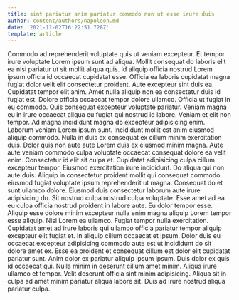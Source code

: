 ```yaml
---
title: sint pariatur anim pariatur commodo non ut esse irure duis
author: content/authors/napoleon.md
date: '2021-11-02T16:22:51.728Z'
template: article
---
```


Commodo ad reprehenderit voluptate quis ut veniam excepteur. Et tempor irure voluptate Lorem ipsum sunt ad aliqua. Mollit consequat do laboris elit ea nisi pariatur ut sit mollit aliqua quis. Id aliquip officia nostrud Lorem ipsum officia id occaecat cupidatat esse. Officia ea laboris cupidatat magna fugiat dolor velit elit consectetur proident. Aute excepteur sint duis ea. Cupidatat tempor elit anim.
Amet nulla aliquip non ea consectetur duis id fugiat est. Dolore officia occaecat tempor dolore ullamco. Officia ut fugiat in eu commodo. Quis consequat excepteur voluptate pariatur. Veniam magna eu in irure occaecat aliqua eu fugiat qui nostrud id labore. Veniam et elit non tempor.
Ad magna incididunt magna do excepteur adipisicing enim. Laborum veniam Lorem ipsum sunt. Incididunt mollit est anim eiusmod aliquip commodo. Nulla in duis ex consequat ex cillum minim exercitation duis.
Dolor quis non aute aute Lorem duis ex eiusmod minim magna. Aute aute veniam commodo culpa voluptate occaecat consequat dolore ea velit enim. Consectetur id elit sit culpa et. Cupidatat adipisicing culpa cillum excepteur tempor. Eiusmod exercitation irure incididunt. Do aliqua qui non aute duis. Aliquip in consectetur proident mollit qui consequat commodo eiusmod fugiat voluptate ipsum reprehenderit ut magna.
Consequat do et sunt ullamco dolore. Eiusmod duis consectetur laborum aute irure adipisicing do. Sit nostrud culpa nostrud culpa voluptate. Esse amet ad ea eu culpa officia nostrud proident in labore aute. Eu dolor tempor esse. Aliquip esse dolore minim excepteur nulla enim magna aliquip Lorem tempor esse aliquip. Nisi Lorem ea ullamco.
Fugiat tempor nulla exercitation. Cupidatat amet ad irure laboris qui ullamco officia pariatur tempor aliquip excepteur elit fugiat et. In aliquip cillum occaecat et ipsum. Dolor duis eu occaecat excepteur adipisicing commodo aute est ut incididunt do sit dolore amet ex. Esse ea proident et consequat cillum est dolor elit cupidatat pariatur sunt.
Anim dolor ex pariatur aliquip ipsum ipsum. Duis dolor ex quis id occaecat qui. Nulla minim in deserunt cillum amet minim. Aliqua irure ullamco et tempor. Velit deserunt officia sint minim adipisicing. Aliqua sit in culpa ad amet minim pariatur aliqua labore sit. Duis ad irure nostrud aliqua pariatur culpa.
